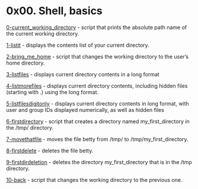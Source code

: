# 0x00. Shell, basics
[0-current_working_directory](0-current_working_directory) - script that prints the absolute path name of the current working directory.

[1-listit](1-listit) - displays the contents list of your current directory.

[2-bring_me_home](2-bring_me_home) - script that changes the working directory to the user’s home directory.

[3-listfiles](3-listfiles) - displays current directory contents in a long format

[4-listmorefiles](4-listmorefiles) - displays current directory contents, including hidden files (starting with .) using the long format.

[5-listfilesdigitonly](5-listfilesdigitonly) - displays current directory contents in long format, with user and group IDs displayed numerically, as well as hidden files

[6-firstdirectory](6-firstdirectory) - script that creates a directory named my_first_directory in the /tmp/ directory.

[7-movethatfile](7-movethatfile) - moves the file betty from /tmp/ to /tmp/my_first_directory.

[8-firstdelete](8-firstdelete) - deletes the file betty.

[9-firstdirdeletion](9-firstdirdeletion) - deletes the directory my_first_directory that is in the /tmp directory.

[10-back](10-back) - script that changes the working directory to the previous one.
